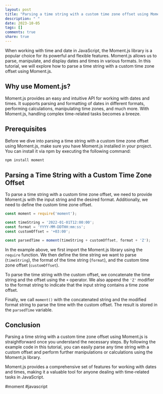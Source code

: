 ```yaml
---
layout: post
title: "Parsing a time string with a custom time zone offset using Moment.js"
description: " "
date: 2023-10-05
tags: []
comments: true
share: true
---
```


When working with time and date in JavaScript, the Moment.js library is a popular choice for its powerful and flexible features. Moment.js allows us to parse, manipulate, and display dates and times in various formats. In this tutorial, we will explore how to parse a time string with a custom time zone offset using Moment.js.

## Why use Moment.js?

Moment.js provides an easy and intuitive API for working with dates and times. It supports parsing and formatting of dates in different formats, performing calculations, manipulating time zones, and much more. With Moment.js, handling complex time-related tasks becomes a breeze.

## Prerequisites

Before we dive into parsing a time string with a custom time zone offset using Moment.js, make sure you have Moment.js installed in your project. You can install it via npm by executing the following command:

```bash
npm install moment
```

## Parsing a Time String with a Custom Time Zone Offset

To parse a time string with a custom time zone offset, we need to provide Moment.js with the input string and the desired format. Additionally, we need to define the custom time zone offset.

```javascript
const moment = require('moment');

const timeString = '2022-01-01T12:00:00';
const format = 'YYYY-MM-DDTHH:mm:ss';
const customOffset = '+03:00';

const parsedTime = moment(timeString + customOffset, format + 'Z');
```

In the example above, we first import the Moment.js library using the `require` function. We then define the time string we want to parse (`timeString`), the format of the time string (`format`), and the custom time zone offset (`customOffset`). 

To parse the time string with the custom offset, we concatenate the time string and the offset using the `+` operator. We also append the `'Z'` modifier to the format string to indicate that the input string contains a time zone offset.

Finally, we call `moment()` with the concatenated string and the modified format string to parse the time with the custom offset. The result is stored in the `parsedTime` variable.

## Conclusion

Parsing a time string with a custom time zone offset using Moment.js is straightforward once you understand the necessary steps. By following the example code in this tutorial, you can easily parse any time string with a custom offset and perform further manipulations or calculations using the Moment.js library.

Moment.js provides a comprehensive set of features for working with dates and times, making it a valuable tool for anyone dealing with time-related tasks in JavaScript.

#moment #javascript